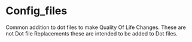 # Config_files
Common addition to dot files to make Quality Of Life Changes.
These are not Dot file Replacements these are intended to be added to Dot files.
